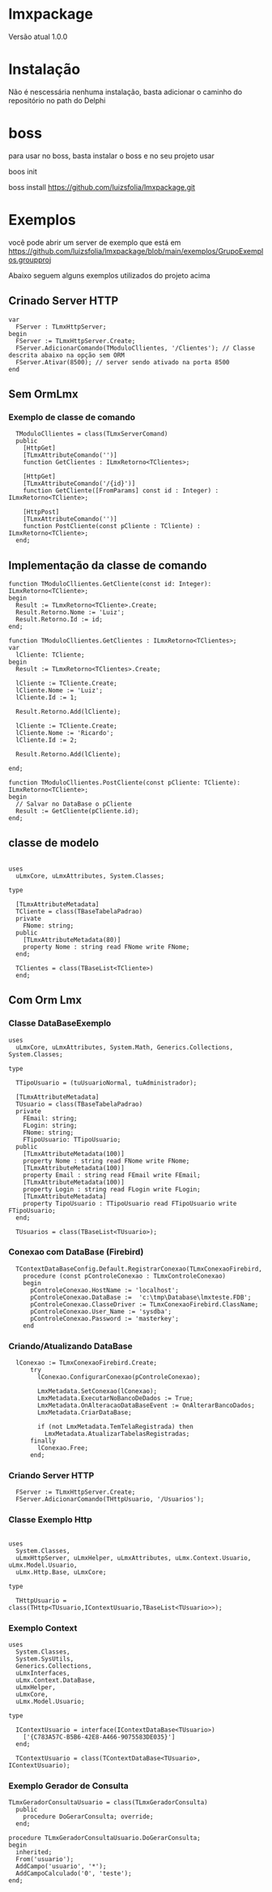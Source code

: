 # lmxpackage

Versão atual 1.0.0

# Instalação

Não é nescessária nenhuma instalação, basta adicionar o caminho do repositório no path do Delphi

# boss

para usar no boss, basta instalar o boss e no seu projeto usar

boos init

boss install https://github.com/luizsfolia/lmxpackage.git

# Exemplos


você pode abrir um server de exemplo que está em 
https://github.com/luizsfolia/lmxpackage/blob/main/exemplos/GrupoExemplos.groupproj

Abaixo seguem alguns exemplos utilizados do projeto acima

## Crinado Server HTTP

```delphi
var
  FServer : TLmxHttpServer;
begin
  FServer := TLmxHttpServer.Create;
  FServer.AdicionarComando(TModuloCllientes, '/Clientes'); // Classe descrita abaixo na opção sem ORM 
  FServer.Ativar(8500); // server sendo ativado na porta 8500
end
```
## Sem OrmLmx

### Exemplo de classe de comando

```delphi
  TModuloCllientes = class(TLmxServerComand)
  public
    [HttpGet]
    [TLmxAttributeComando('')]
    function GetClientes : ILmxRetorno<TClientes>;

    [HttpGet]
    [TLmxAttributeComando('/{id}')]
    function GetCliente([FromParams] const id : Integer) : ILmxRetorno<TCliente>;

    [HttpPost]
    [TLmxAttributeComando('')]
    function PostCliente(const pCliente : TCliente) : ILmxRetorno<TCliente>;
  end;
```

## Implementação da classe de comando

```delphi
function TModuloCllientes.GetCliente(const id: Integer): ILmxRetorno<TCliente>;
begin
  Result := TLmxRetorno<TCliente>.Create;
  Result.Retorno.Nome := 'Luiz';
  Result.Retorno.Id := id;
end;

function TModuloCllientes.GetClientes : ILmxRetorno<TClientes>;
var
  lCliente: TCliente;
begin
  Result := TLmxRetorno<TClientes>.Create;

  lCliente := TCliente.Create;
  lCliente.Nome := 'Luiz';
  lCliente.Id := 1;

  Result.Retorno.Add(lCliente);

  lCliente := TCliente.Create;
  lCliente.Nome := 'Ricardo';
  lCliente.Id := 2;

  Result.Retorno.Add(lCliente);

end;

function TModuloCllientes.PostCliente(const pCliente: TCliente): ILmxRetorno<TCliente>;
begin
  // Salvar no DataBase o pCliente
  Result := GetCliente(pCliente.id);
end;
```

## classe de modelo
```delphi

uses
  uLmxCore, uLmxAttributes, System.Classes;

type

  [TLmxAttributeMetadata]
  TCliente = class(TBaseTabelaPadrao)
  private
    FNome: string;
  public
    [TLmxAttributeMetadata(80)]
    property Nome : string read FNome write FNome;
  end;

  TClientes = class(TBaseList<TCliente>)
  end;
```


## Com Orm Lmx
### Classe DataBaseExemplo

```delphi
uses
  uLmxCore, uLmxAttributes, System.Math, Generics.Collections, System.Classes;

type

  TTipoUsuario = (tuUsuarioNormal, tuAdministrador);

  [TLmxAttributeMetadata]
  TUsuario = class(TBaseTabelaPadrao)
  private
    FEmail: string;
    FLogin: string;
    FNome: string;
    FTipoUsuario: TTipoUsuario;
  public
    [TLmxAttributeMetadata(100)]
    property Nome : string read FNome write FNome;
    [TLmxAttributeMetadata(100)]
    property Email : string read FEmail write FEmail;
    [TLmxAttributeMetadata(100)]
    property Login : string read FLogin write FLogin;
    [TLmxAttributeMetadata]
    property TipoUsuario : TTipoUsuario read FTipoUsuario write FTipoUsuario;
  end;

  TUsuarios = class(TBaseList<TUsuario>);
```

### Conexao com DataBase (Firebird)
  
```delphi
  TContextDataBaseConfig.Default.RegistrarConexao(TLmxConexaoFirebird,
    procedure (const pControleConexao : TLmxControleConexao)
    begin
      pControleConexao.HostName := 'localhost';
      pControleConexao.DataBase :=  'c:\tmp\Database\lmxteste.FDB';
      pControleConexao.ClasseDriver := TLmxConexaoFirebird.ClassName;
      pControleConexao.User_Name := 'sysdba';
      pControleConexao.Password := 'masterkey';
    end
```  
  
### Criando/Atualizando DataBase  
  
```delphi
  lConexao := TLmxConexaoFirebird.Create;
      try
        lConexao.ConfigurarConexao(pControleConexao);

        LmxMetadata.SetConexao(lConexao);
        LmxMetadata.ExecutarNoBancoDeDados := True;
        LmxMetadata.OnAlteracaoDataBaseEvent := OnAlterarBancoDados;
        LmxMetadata.CriarDataBase;

        if (not LmxMetadata.TemTelaRegistrada) then
          LmxMetadata.AtualizarTabelasRegistradas;
      finally
        lConexao.Free;
      end;
```
  
  
### Criando Server  HTTP
  
```delphi
  FServer := TLmxHttpServer.Create;
  FServer.AdicionarComando(THttpUsuario, '/Usuarios');
```
  
### Classe Exemplo Http
  
```delphi

uses
  System.Classes, 
  uLmxHttpServer, uLmxHelper, uLmxAttributes, uLmx.Context.Usuario, uLmx.Model.Usuario,
  uLmx.Http.Base, uLmxCore;

type

  THttpUsuario = class(THttp<TUsuario,IContextUsuario,TBaseList<TUsuario>>);
```
  
### Exemplo Context
  
```delphi
uses
  System.Classes, 
  System.SysUtils, 
  Generics.Collections,
  uLmxInterfaces,
  uLmx.Context.DataBase,
  uLmxHelper,
  uLmxCore,
  uLmx.Model.Usuario;

type

  IContextUsuario = interface(IContextDataBase<TUsuario>)
    ['{C783A57C-B5B6-42E8-A466-9075583DE035}']
  end;
  
  TContextUsuario = class(TContextDataBase<TUsuario>, IContextUsuario);
```  

### Exemplo Gerador de Consulta

```delphi
TLmxGeradorConsultaUsuario = class(TLmxGeradorConsulta)
  public
    procedure DoGerarConsulta; override;
  end;

procedure TLmxGeradorConsultaUsuario.DoGerarConsulta;
begin
  inherited;
  From('usuario');
  AddCampo('usuario', '*');
  AddCampoCalculado('0', 'teste');
end;


```
